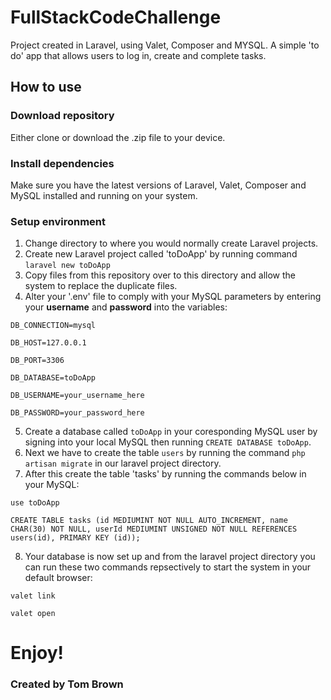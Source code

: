 # FullStackCodeChallenge
Project created in Laravel, using Valet, Composer and MYSQL. A simple 'to do' app that allows users to log in, create and complete tasks.

## How to use

### Download repository 
Either clone or download the .zip file to your device.


### Install dependencies 
Make sure you have the latest versions of Laravel, Valet, Composer and MySQL installed and running on your system.

### Setup environment 
1) Change directory to where you would normally create Laravel projects.
1) Create new Laravel project called 'toDoApp' by running command `laravel new toDoApp`
1) Copy files from this repository over to this directory and allow the system to replace the duplicate files.
1) Alter your '.env' file to comply with your MySQL parameters by entering your **username** and **password** into the variables:

`DB_CONNECTION=mysql`

`DB_HOST=127.0.0.1`

`DB_PORT=3306`

`DB_DATABASE=toDoApp`

`DB_USERNAME=your_username_here`

`DB_PASSWORD=your_password_here`
  
5) Create a database called `toDoApp` in your coresponding MySQL user by signing into your local MySQL then running `CREATE DATABASE toDoApp`. 
6) Next we have to create the table `users` by running the command `php artisan migrate` in our laravel project directory.
7) After this create the table 'tasks' by running the commands below in your MySQL:

`use toDoApp`

`CREATE TABLE tasks (id MEDIUMINT NOT NULL AUTO_INCREMENT, name CHAR(30) NOT NULL, userId MEDIUMINT UNSIGNED NOT NULL REFERENCES users(id), PRIMARY KEY (id));`

8) Your database is now set up and from the laravel project directory you can run these two commands repsectively to start the system in your default browser:

`valet link`

`valet open`

# Enjoy!

### Created by Tom Brown
